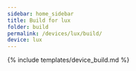 ```yaml
---
sidebar: home_sidebar
title: Build for lux
folder: build
permalink: /devices/lux/build/
device: lux
---
```

{% include templates/device_build.md %}

